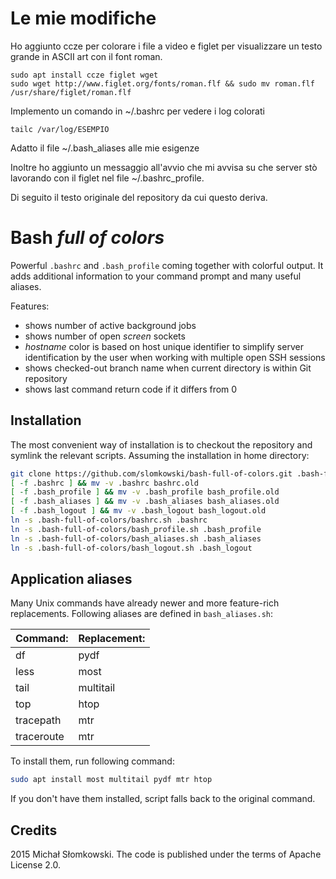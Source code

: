 # Le mie modifiche

Ho aggiunto ccze per colorare i file a video e figlet per visualizzare un testo grande in ASCII art con il font roman.

```
sudo apt install ccze figlet wget
sudo wget http://www.figlet.org/fonts/roman.flf && sudo mv roman.flf /usr/share/figlet/roman.flf
```

Implemento un comando in ~/.bashrc per vedere i log colorati

```
tailc /var/log/ESEMPIO
```

Adatto il file ~/.bash_aliases alle mie esigenze

Inoltre ho aggiunto un messaggio all'avvio che mi avvisa su che server stò lavorando con il figlet nel file ~/.bashrc_profile.

Di seguito il testo originale del repository da cui questo deriva.

# Bash *full of colors*

Powerful `.bashrc` and `.bash_profile` coming together with colorful output. It adds additional information
to your command prompt and many useful aliases.

Features:
* shows number of active background jobs
* shows number of open *screen* sockets
* *hostname* color is based on host unique identifier to simplify server identification by the user when working with multiple open SSH sessions
* shows checked-out branch name when current directory is within Git repository
* shows last command return code if it differs from 0


## Installation

The most convenient way of installation is to checkout the repository and symlink the relevant scripts.
Assuming the installation in home directory:

```bash
git clone https://github.com/slomkowski/bash-full-of-colors.git .bash-full-of-colors
[ -f .bashrc ] && mv -v .bashrc bashrc.old
[ -f .bash_profile ] && mv -v .bash_profile bash_profile.old
[ -f .bash_aliases ] && mv -v .bash_aliases bash_aliases.old
[ -f .bash_logout ] && mv -v .bash_logout bash_logout.old
ln -s .bash-full-of-colors/bashrc.sh .bashrc
ln -s .bash-full-of-colors/bash_profile.sh .bash_profile
ln -s .bash-full-of-colors/bash_aliases.sh .bash_aliases
ln -s .bash-full-of-colors/bash_logout.sh .bash_logout
```


## Application aliases

Many Unix commands have already newer and more feature-rich replacements. Following aliases are defined in
`bash_aliases.sh`:

|Command:       |Replacement:    |
| ------------- | -------------- |
|df             |pydf            |
|less           |most            |
|tail           |multitail       |
|top            |htop            |
|tracepath      |mtr             |
|traceroute     |mtr             |

To install them, run following command:

```bash
sudo apt install most multitail pydf mtr htop
```

If you don't have them installed, script falls back to the original command.


## Credits

2015 Michał Słomkowski. The code is published under the terms of Apache License 2.0.
